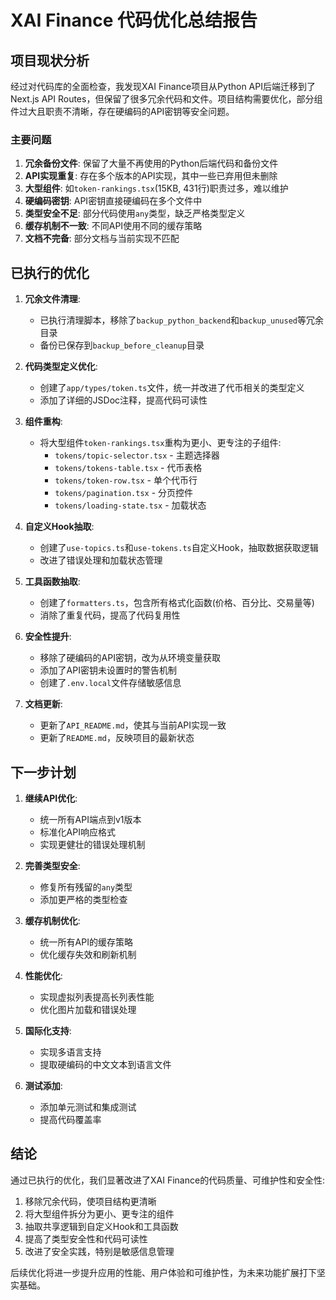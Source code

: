 # XAI Finance 代码优化总结报告

## 项目现状分析

经过对代码库的全面检查，我发现XAI Finance项目从Python API后端迁移到了Next.js API Routes，但保留了很多冗余代码和文件。项目结构需要优化，部分组件过大且职责不清晰，存在硬编码的API密钥等安全问题。

### 主要问题

1. **冗余备份文件**: 保留了大量不再使用的Python后端代码和备份文件
2. **API实现重复**: 存在多个版本的API实现，其中一些已弃用但未删除
3. **大型组件**: 如`token-rankings.tsx`(15KB, 431行)职责过多，难以维护
4. **硬编码密钥**: API密钥直接硬编码在多个文件中
5. **类型安全不足**: 部分代码使用`any`类型，缺乏严格类型定义
6. **缓存机制不一致**: 不同API使用不同的缓存策略
7. **文档不完备**: 部分文档与当前实现不匹配

## 已执行的优化

1. **冗余文件清理**:
   - 已执行清理脚本，移除了`backup_python_backend`和`backup_unused`等冗余目录
   - 备份已保存到`backup_before_cleanup`目录

2. **代码类型定义优化**:
   - 创建了`app/types/token.ts`文件，统一并改进了代币相关的类型定义
   - 添加了详细的JSDoc注释，提高代码可读性

3. **组件重构**:
   - 将大型组件`token-rankings.tsx`重构为更小、更专注的子组件:
     - `tokens/topic-selector.tsx` - 主题选择器
     - `tokens/tokens-table.tsx` - 代币表格
     - `tokens/token-row.tsx` - 单个代币行
     - `tokens/pagination.tsx` - 分页控件
     - `tokens/loading-state.tsx` - 加载状态

4. **自定义Hook抽取**:
   - 创建了`use-topics.ts`和`use-tokens.ts`自定义Hook，抽取数据获取逻辑
   - 改进了错误处理和加载状态管理

5. **工具函数抽取**:
   - 创建了`formatters.ts`，包含所有格式化函数(价格、百分比、交易量等)
   - 消除了重复代码，提高了代码复用性

6. **安全性提升**:
   - 移除了硬编码的API密钥，改为从环境变量获取
   - 添加了API密钥未设置时的警告机制
   - 创建了`.env.local`文件存储敏感信息

7. **文档更新**:
   - 更新了`API_README.md`，使其与当前API实现一致
   - 更新了`README.md`，反映项目的最新状态

## 下一步计划

1. **继续API优化**:
   - 统一所有API端点到v1版本
   - 标准化API响应格式
   - 实现更健壮的错误处理机制

2. **完善类型安全**:
   - 修复所有残留的`any`类型
   - 添加更严格的类型检查

3. **缓存机制优化**:
   - 统一所有API的缓存策略
   - 优化缓存失效和刷新机制

4. **性能优化**:
   - 实现虚拟列表提高长列表性能
   - 优化图片加载和错误处理

5. **国际化支持**:
   - 实现多语言支持
   - 提取硬编码的中文文本到语言文件

6. **测试添加**:
   - 添加单元测试和集成测试
   - 提高代码覆盖率

## 结论

通过已执行的优化，我们显著改进了XAI Finance的代码质量、可维护性和安全性:

1. 移除冗余代码，使项目结构更清晰
2. 将大型组件拆分为更小、更专注的组件
3. 抽取共享逻辑到自定义Hook和工具函数
4. 提高了类型安全性和代码可读性
5. 改进了安全实践，特别是敏感信息管理

后续优化将进一步提升应用的性能、用户体验和可维护性，为未来功能扩展打下坚实基础。 